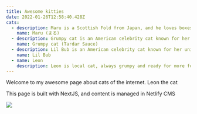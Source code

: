 ```yaml
---
title: Awesome kitties
date: 2022-01-26T12:58:40.428Z
cats:
  - description: Maru is a Scottish Fold from Japan, and he loves boxes.
    name: Maru (まる)
  - description: Grumpy cat is an American celebrity cat known for her grumpy appearance.
    name: Grumpy cat (Tardar Sauce)
  - description: Lil Bub is an American celebrity cat known for her unique appearance.
    name: Lil Bub
  - name: Leon
    description: Leon is local cat, always grumpy and ready for more food!
---
```

Welcome to my awesome page about cats of the internet. Leon the cat

This page is built with NextJS, and content is managed in Netlify CMS 

![](img/leon2.jpg)